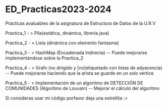 # ED_Practicas2023-2024
Prácticas avaluables de la asignatura de Estructura de Datos de la U.R.V

Practica_1 - > Pila(estática, dinámica, librería java)

Practica_2 - > Lista (dinámica con elemento fantasma)

Practica_3 - > HashMap (Encadenada Indirecta)
  -- Puede mejorarse implementándose sobre la Practica_2

Practica_4 - > Grafo (no dirigido y [no]etiquetado con listas de adyacencia)
  -- Puede mejorarse haciendo que la arista se guarde en un solo vertice

Practica_5 - > Implementación de un algoritmo de DETECCIÓN DE COMUNIDADES (Algoritmo de Louvain)
  -- Mejorar el cálculo del algoritmo

Si consideras usar mi código porfavor deja una estrellita :>
